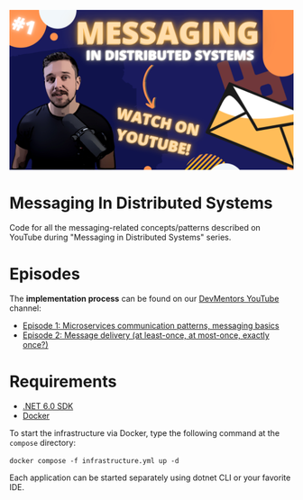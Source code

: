 [![thumbnail](./media/thumbnail.png)](https://www.youtube.com/watch?v=dp5nqLnhZyE&list=PLqqD43D6Mqz0dxaC7kwvg0pUNY5mKHtrs&ab_channel=DevMentors)

# Messaging In Distributed Systems
Code for all the messaging-related concepts/patterns described on YouTube during "Messaging in Distributed Systems" series.


# Episodes

The **implementation process** can be found on our [DevMentors YouTube](https://www.youtube.com/watch?v=dp5nqLnhZyE&list=PLqqD43D6Mqz0dxaC7kwvg0pUNY5mKHtrs&ab_channel=DevMentors) channel:
- [Episode 1: Microservices communication patterns, messaging basics](https://www.youtube.com/watch?v=eW4JgrkwWEM&ab_channel=DevMentors)
- [Episode 2: Message delivery (at least-once, at most-once, exactly once?)](https://www.youtube.com/watch?v=l6nLt4Km1cA&ab_channel=DevMentors)

# Requirements

- [.NET 6.0 SDK](https://dotnet.microsoft.com/download/dotnet/6.0)
- [Docker](https://docs.docker.com/get-docker)

To start the infrastructure via Docker, type the following command at the `compose` directory:

`docker compose -f infrastructure.yml up -d`

Each application can be started separately using dotnet CLI or your favorite IDE.
